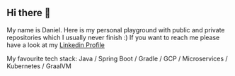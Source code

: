 ## Hi there 👋

My name is Daniel. Here is my personal playground with public and private repositories which I usually never finish :)
If you want to reach me please have a look at my [Linkedin Profile](https://www.linkedin.com/in/danielmroczka)

My favourite tech stack: Java / Spring Boot / Gradle / GCP / Microservices / Kubernetes / GraalVM
